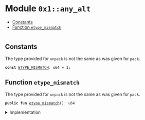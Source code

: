 
<a name="0x1_any_alt"></a>

# Module `0x1::any_alt`



-  [Constants](#@Constants_0)
-  [Function `etype_mismatch`](#0x1_any_alt_etype_mismatch)


<pre><code></code></pre>



<a name="@Constants_0"></a>

## Constants


<a name="0x1_any_alt_ETYPE_MISMATCH"></a>

The type provided for <code>unpack</code> is not the same as was given for <code>pack</code>.


<pre><code><b>const</b> <a href="any.md#0x1_any_alt_ETYPE_MISMATCH">ETYPE_MISMATCH</a>: u64 = 1;
</code></pre>



<a name="0x1_any_alt_etype_mismatch"></a>

## Function `etype_mismatch`

The type provided for <code>unpack</code> is not the same as was given for <code>pack</code>.


<pre><code><b>public</b> <b>fun</b> <a href="any.md#0x1_any_alt_etype_mismatch">etype_mismatch</a>(): u64
</code></pre>



<details>
<summary>Implementation</summary>


<pre><code><b>public</b> <b>fun</b> <a href="any.md#0x1_any_alt_etype_mismatch">etype_mismatch</a>(): u64 {
    <b>return</b> <a href="any.md#0x1_any_alt_ETYPE_MISMATCH">ETYPE_MISMATCH</a>
}
</code></pre>



</details>


[move-book]: https://aptos.dev/guides/move-guides/book/SUMMARY
